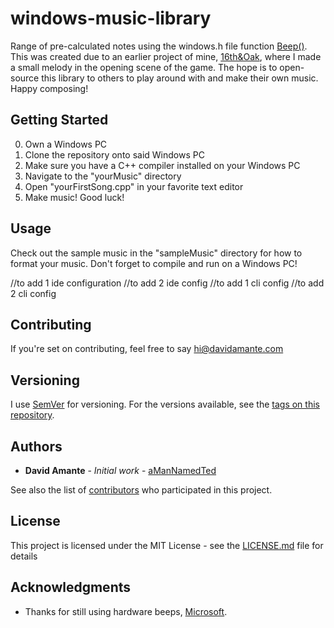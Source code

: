 # windows-music-library

Range of pre-calculated notes using the windows.h file function [Beep()](https://msdn.microsoft.com/en-us/library/windows/desktop/ms679277(v=vs.85).aspx). This was created due to an earlier project of mine, [16th&Oak](https://github.com/aManNamedTed/16th-Oak), where I made a small melody in the opening scene of the game. The hope is to open-source this library to others to play around with and make their own music. Happy composing!

## Getting Started

0. Own a Windows PC
1. Clone the repository onto said Windows PC
2. Make sure you have a C++ compiler installed on your Windows PC
3. Navigate to the "yourMusic" directory
4. Open "yourFirstSong.cpp" in your favorite text editor
5. Make music! Good luck!

## Usage

Check out the sample music in the "sampleMusic" directory for how to format your music.
Don't forget to compile and run on a Windows PC!

//to add 1 ide configuration
//to add 2 ide config
//to add 1 cli config
//to add 2 cli config

## Contributing

If you're set on contributing, feel free to say hi@davidamante.com

## Versioning

I use [SemVer](http://semver.org/) for versioning. For the versions available, see the [tags on this repository](https://github.com/aManNamedTed/windows-music-library/tags). 

## Authors

* **David Amante** - *Initial work* - [aManNamedTed](https://github.com/aManNamedTed)

See also the list of [contributors](https://github.com/your/project/contributors) who participated in this project.

## License

This project is licensed under the MIT License - see the [LICENSE.md](LICENSE.md) file for details

## Acknowledgments

* Thanks for still using hardware beeps, [Microsoft](https://github.com/Microsoft).
